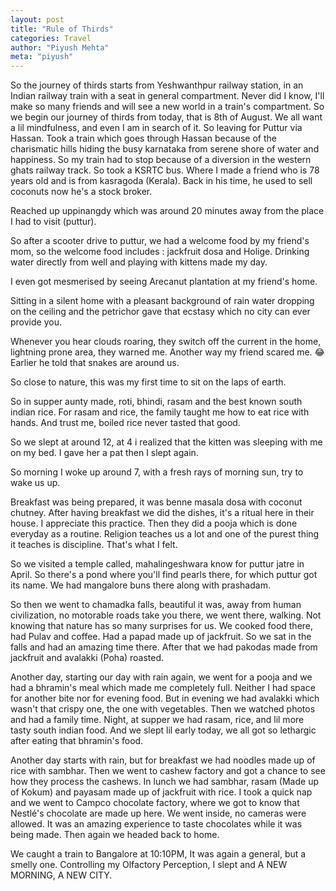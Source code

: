 ```yaml
---
layout: post
title: "Rule of Thirds"
categories: Travel
author: "Piyush Mehta"
meta: "piyush"
---
```

So the journey of thirds starts from Yeshwanthpur railway station, in an Indian railway train with a seat in general compartment.
Never did I know, I'll make so many friends and will see a new world in a train's compartment.
So we begin our journey of thirds from today, that is 8th of August.
We all want a lil mindfulness, and even I am in search of it. So leaving for Puttur via Hassan. Took a train which goes through Hassan because of the charismatic hills hiding the busy karnataka from serene shore of water and happiness.
So my train had to stop because of a diversion in the western ghats railway track.
So took a KSRTC bus. Where I made a friend who is 78 years old and is from kasragoda (Kerala). Back in his time, he used to sell coconuts now he's a stock broker.

Reached up uppinangdy which was around 20 minutes away from the place I had to visit (puttur).

So after a scooter drive to puttur, we had a welcome food by my friend's mom, so the welcome food includes : jackfruit dosa and Holige. 
Drinking water directly from well and playing with kittens made my day.

I even got mesmerised by seeing Arecanut plantation at my friend's home.

Sitting in a silent home with a pleasant background of rain water dropping on the ceiling and the petrichor gave that ecstasy which no city can ever provide you.

Whenever you hear clouds roaring, they switch off the current in the home, lightning prone area, they warned me.
Another way my friend scared me. 😂
Earlier he told that snakes are around us.

So close to nature, this was my first time to sit on the laps of earth.

So in supper aunty made, roti, bhindi, rasam and the best known south indian rice. For rasam and rice, the family taught me how to eat rice with hands.
And trust me, boiled rice never tasted that good.

 So we slept at around 12, at 4 i realized that the kitten was sleeping with me on my bed. I gave her a pat then I slept again.

So morning I woke up around 7, with a fresh rays of morning sun, try to wake us up.

Breakfast was being prepared, it was benne masala dosa with coconut chutney.
After having breakfast we did the dishes, it's a ritual here in their house. I appreciate this practice. Then they did a pooja which is done everyday as a routine.
Religion teaches us a lot and one of the purest thing it teaches is discipline. That's what I felt.

So we visited a temple called, mahalingeshwara know for puttur jatre in April. 
So there's a pond where you'll find pearls there, for which puttur got its name. We had mangalore buns there along with prashadam.

So then we went to chamadka falls, beautiful it was, away from human civilization, no motorable roads take you there, we went there, walking. Not knowing that nature has so many surprises for us. We cooked food there, had Pulav and coffee. Had a papad made up of jackfruit. 
So we sat in the falls and had an amazing time there.
After that we had pakodas made from jackfruit and avalakki (Poha) roasted.


Another day, starting our day with rain again, we went for a pooja and we had a bhramin's meal which made me completely full.
Neither I had space for another bite nor for evening food.
But in evening we had avalakki which wasn't that crispy one, the one with vegetables.
Then we watched photos and had a family time.
Night, at supper we had rasam, rice, and lil more tasty south indian food.
 And we slept lil early today, we all got so lethargic after eating that bhramin's food.

Another day starts with rain, but for breakfast we had noodles made up of rice with sambhar.
Then we went to cashew factory and got a chance to see how they process the cashews.
In lunch we had sambhar, rasam (Made up of Kokum) and payasam made up of jackfruit with rice.
I took a quick nap and we went to Campco chocolate factory, where we got to know that Nestlé's chocolate are made up here.
We went inside, no cameras were allowed. It was an amazing experience to taste chocolates while it was being made.
Then again we headed back to home.

We caught a train to Bangalore at 10:10PM, It was again a general, but a smelly one. Controlling my Olfactory Perception, I slept and A NEW MORNING, A NEW CITY.
